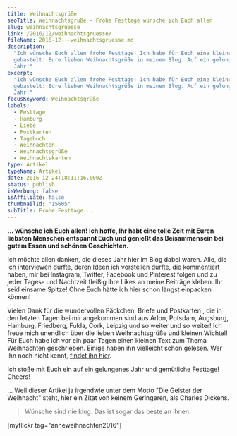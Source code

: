 ```yaml
---
title: Weihnachtsgrüße
seoTitle: Weihnachtsgrüße - Frohe Festtage wünsche ich Euch allen
slug: weihnachtsgruesse
link: /2016/12/weihnachtsgruesse/
fileName: 2016-12---weihnachtsgruesse.md
description:
  "Ich wünsche Euch allen frohe Festtage! Ich habe für Euch eine kleine Galerie
  gebastelt: Eure lieben Weihnachtsgrüße in meinem Blog. Auf ein gelungenes
  Jahr!"
excerpt:
  "Ich wünsche Euch allen frohe Festtage! Ich habe für Euch eine kleine Galerie
  gebastelt: Eure lieben Weihnachtsgrüße in meinem Blog. Auf ein gelungenes
  Jahr!"
focusKeyword: Weihnachtsgrüße
labels:
  - Festtage
  - Hamburg
  - Liebe
  - Postkarten
  - Tagebuch
  - Weihnachten
  - Weihnachtsgrüße
  - Weihnachtskarten
type: Artikel
typeName: Artikel
date: 2016-12-24T18:11:16.000Z
status: publish
isWerbung: false
isAffiliate: false
thumbnailId: "15605"
subTitle: Frohe Festtage...
---
```


<strong>... wünsche ich Euch allen! Ich hoffe, Ihr habt eine tolle Zeit mit
Euren liebsten Menschen entspannt Euch und genießt das Beisammensein bei gutem
Essen und schönen Geschichten.</strong>

Ich möchte allen danken, die dieses Jahr hier im Blog dabei waren. Alle, die ich
interviewen durfte, deren Ideen ich vorstellen durfte, die kommentiert haben,
mir bei Instagram, Twitter, Facebook und Pinterest folgen und zu jeder Tages-
und Nachtzeit fleißig ihre Likes an meine Beiträge kleben. Ihr seid einsame
Spitze! Ohne Euch hätte ich hier schon längst einpacken können!

Vielen Dank für die wundervollen Päckchen, Briefe und Postkarten , die in den
letzten Tagen bei mir angekommen sind aus Arlon, Potsdam, Augsburg, Hamburg,
Friedberg, Fulda, Cork, Leipzig und so weiter und so weiter! Ich freue mich
unendlich über die lieben Weihnachtsgrüße und kleinen Wichtel! Für Euch habe ich
vor ein paar Tagen einen kleinen Text zum Thema Weihnachten geschrieben. Einige
haben ihn vielleicht schon gelesen. Wer ihn noch nicht kennt,
<a href="http://cardamonchai.com/2016/12/froehliche-weihnachten-froehliche-weihnachten/">findet
ihn hier</a>.

Ich stoße mit Euch ein auf ein gelungenes Jahr und gemütliche Festtage! Cheers!

... Weil dieser Artikel ja irgendwie unter dem Motto "Die Geister der Weihnacht"
steht, hier ein Zitat von keinem Geringeren, als Charles Dickens.

<blockquote>Wünsche sind nie klug. Das ist sogar das beste an ihnen.</blockquote>

[myflickr tag="anneweihnachten2016"]
